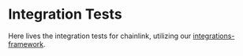 # Integration Tests

Here lives the integration tests for chainlink, utilizing our [integrations-framework](https://github.com/smartcontractkit/integrations-framework).
